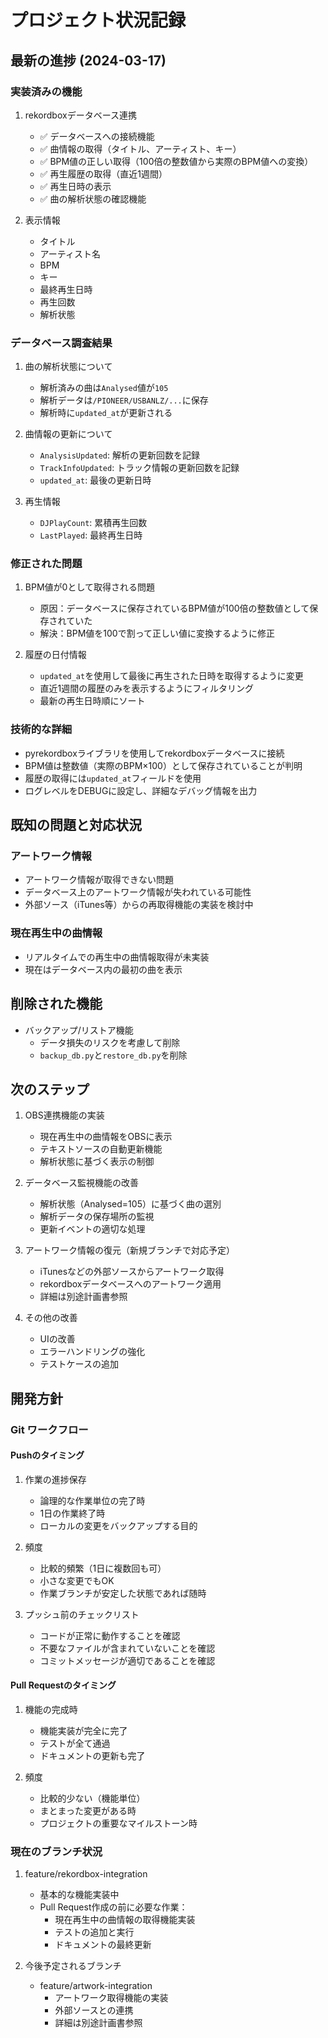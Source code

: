 # プロジェクト状況記録

## 最新の進捗 (2024-03-17)

### 実装済みの機能
1. rekordboxデータベース連携
   - ✅ データベースへの接続機能
   - ✅ 曲情報の取得（タイトル、アーティスト、キー）
   - ✅ BPM値の正しい取得（100倍の整数値から実際のBPM値への変換）
   - ✅ 再生履歴の取得（直近1週間）
   - ✅ 再生日時の表示
   - ✅ 曲の解析状態の確認機能

2. 表示情報
   - タイトル
   - アーティスト名
   - BPM
   - キー
   - 最終再生日時
   - 再生回数
   - 解析状態

### データベース調査結果
1. 曲の解析状態について
   - 解析済みの曲は`Analysed`値が`105`
   - 解析データは`/PIONEER/USBANLZ/...`に保存
   - 解析時に`updated_at`が更新される

2. 曲情報の更新について
   - `AnalysisUpdated`: 解析の更新回数を記録
   - `TrackInfoUpdated`: トラック情報の更新回数を記録
   - `updated_at`: 最後の更新日時

3. 再生情報
   - `DJPlayCount`: 累積再生回数
   - `LastPlayed`: 最終再生日時

### 修正された問題
1. BPM値が0として取得される問題
   - 原因：データベースに保存されているBPM値が100倍の整数値として保存されていた
   - 解決：BPM値を100で割って正しい値に変換するように修正

2. 履歴の日付情報
   - `updated_at`を使用して最後に再生された日時を取得するように変更
   - 直近1週間の履歴のみを表示するようにフィルタリング
   - 最新の再生日時順にソート

### 技術的な詳細
- pyrekordboxライブラリを使用してrekordboxデータベースに接続
- BPM値は整数値（実際のBPM×100）として保存されていることが判明
- 履歴の取得には`updated_at`フィールドを使用
- ログレベルをDEBUGに設定し、詳細なデバッグ情報を出力

## 既知の問題と対応状況

### アートワーク情報
- アートワーク情報が取得できない問題
- データベース上のアートワーク情報が失われている可能性
- 外部ソース（iTunes等）からの再取得機能の実装を検討中

### 現在再生中の曲情報
- リアルタイムでの再生中の曲情報取得が未実装
- 現在はデータベース内の最初の曲を表示

## 削除された機能
- バックアップ/リストア機能
  - データ損失のリスクを考慮して削除
  - `backup_db.py`と`restore_db.py`を削除

## 次のステップ
1. OBS連携機能の実装
   - 現在再生中の曲情報をOBSに表示
   - テキストソースの自動更新機能
   - 解析状態に基づく表示の制御

2. データベース監視機能の改善
   - 解析状態（Analysed=105）に基づく曲の選別
   - 解析データの保存場所の監視
   - 更新イベントの適切な処理

3. アートワーク情報の復元（新規ブランチで対応予定）
   - iTunesなどの外部ソースからアートワーク取得
   - rekordboxデータベースへのアートワーク適用
   - 詳細は別途計画書参照

4. その他の改善
   - UIの改善
   - エラーハンドリングの強化
   - テストケースの追加

## 開発方針

### Git ワークフロー

#### Pushのタイミング
1. 作業の進捗保存
   - 論理的な作業単位の完了時
   - 1日の作業終了時
   - ローカルの変更をバックアップする目的

2. 頻度
   - 比較的頻繁（1日に複数回も可）
   - 小さな変更でもOK
   - 作業ブランチが安定した状態であれば随時

3. プッシュ前のチェックリスト
   - コードが正常に動作することを確認
   - 不要なファイルが含まれていないことを確認
   - コミットメッセージが適切であることを確認

#### Pull Requestのタイミング
1. 機能の完成時
   - 機能実装が完全に完了
   - テストが全て通過
   - ドキュメントの更新も完了

2. 頻度
   - 比較的少ない（機能単位）
   - まとまった変更がある時
   - プロジェクトの重要なマイルストーン時

### 現在のブランチ状況
1. feature/rekordbox-integration
   - 基本的な機能実装中
   - Pull Request作成の前に必要な作業：
     - 現在再生中の曲情報の取得機能実装
     - テストの追加と実行
     - ドキュメントの最終更新

2. 今後予定されるブランチ
   - feature/artwork-integration
     - アートワーク取得機能の実装
     - 外部ソースとの連携
     - 詳細は別途計画書参照 